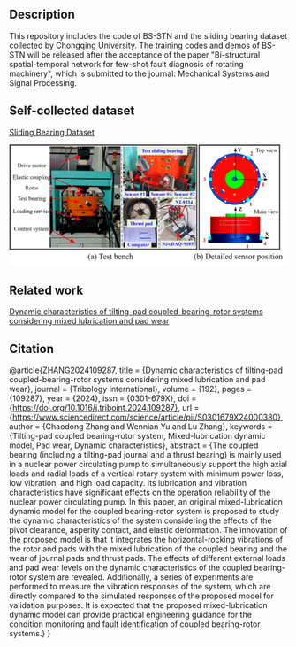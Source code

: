 ## **Description**

This repository includes the code of BS-STN and the sliding bearing dataset collected by Chongqing University.
The training codes and demos of BS-STN will be released after the acceptance of the paper "Bi-structural spatial-temporal network for few-shot fault
diagnosis of rotating machinery", which is submitted to the journal: Mechanical Systems and Signal Processing.

## **Self-collected dataset**

[Sliding Bearing Dataset](https://openai.com)

![image](https://github.com/CQU-ZixuChen/BS-STN/blob/main/SlidingBearingTestBench.png)


## **Related work**

[Dynamic characteristics of tilting-pad coupled-bearing-rotor systems considering mixed lubrication and pad wear](https://www.sciencedirect.com/science/article/abs/pii/S0301679X24000380)

## **Citation**

@article{ZHANG2024109287,
title = {Dynamic characteristics of tilting-pad coupled-bearing-rotor systems considering mixed lubrication and pad wear},
journal = {Tribology International},
volume = {192},
pages = {109287},
year = {2024},
issn = {0301-679X},
doi = {https://doi.org/10.1016/j.triboint.2024.109287},
url = {https://www.sciencedirect.com/science/article/pii/S0301679X24000380},
author = {Chaodong Zhang and Wennian Yu and Lu Zhang},
keywords = {Tilting-pad coupled bearing-rotor system, Mixed-lubrication dynamic model, Pad wear, Dynamic characteristics},
abstract = {The coupled bearing (including a tilting-pad journal and a thrust bearing) is mainly used in a nuclear power circulating pump to simultaneously support the high axial loads and radial loads of a vertical rotary system with minimum power loss, low vibration, and high load capacity. Its lubrication and vibration characteristics have significant effects on the operation reliability of the nuclear power circulating pump. In this paper, an original mixed-lubrication dynamic model for the coupled bearing-rotor system is proposed to study the dynamic characteristics of the system considering the effects of the pivot clearance, asperity contact, and elastic deformation. The innovation of the proposed model is that it integrates the horizontal-rocking vibrations of the rotor and pads with the mixed lubrication of the coupled bearing and the wear of journal pads and thrust pads. The effects of different external loads and pad wear levels on the dynamic characteristics of the coupled bearing-rotor system are revealed. Additionally, a series of experiments are performed to measure the vibration responses of the system, which are directly compared to the simulated responses of the proposed model for validation purposes. It is expected that the proposed mixed-lubrication dynamic model can provide practical engineering guidance for the condition monitoring and fault identification of coupled bearing-rotor systems.}
}
